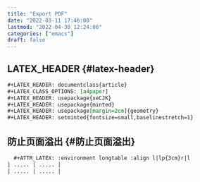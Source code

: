 ```yaml
---
title: "Export PDF"
date: "2022-03-11 17:46:00"
lastmod: "2022-04-30 12:24:06"
categories: ["emacs"]
draft: false
---
```


## LATEX_HEADER {#latex-header}

```org
#+LATEX_HEADER: documentclass{article}
#+LATEX_CLASS_OPTIONS: [a4paper]
#+LATEX_HEADER: usepackage{xeCJK}
#+LATEX_HEADER: usepackage{minted}
#+LATEX_HEADER: usepackage[margin=2cm]{geometry}
#+LATEX_HEADER: setminted{fontsize=small,baselinestretch=1}
```


## 防止页面溢出 {#防止页面溢出}

```org
  #+ATTR_LATEX: :environment longtable :align l|lp{3cm}r|l
| ..... | ..... |
| ..... | ..... |
```